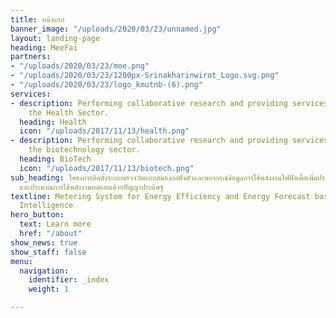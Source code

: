 ```yaml
---
title: หน้าแรก
banner_image: "/uploads/2020/03/23/unnamed.jpg"
layout: landing-page
heading: MeeFai
partners:
- "/uploads/2020/03/23/moe.png"
- "/uploads/2020/03/23/1200px-Srinakharinwirot_Logo.svg.png"
- "/uploads/2020/03/23/logo_kmutnb-(6).png"
services:
- description: Performing collaborative research and providing services to support
    the Health Sector.
  heading: Health
  icon: "/uploads/2017/11/13/health.png"
- description: Performing collaborative research and providing services to support
    the biotechnology sector.
  heading: BioTech
  icon: "/uploads/2017/11/13/biotech.png"
sub_heading: โครงการติดตั้งระบบตรวจวัดแบบสมองกลฝังตัวและพยากรณ์ข้อมูลการใช้พลังงานไฟฟ้าเพื่อเพิ่มประสิทธิภาพการใช้พลังงาน
  และประมาณการใช้พลังงานทดแทนด้วยปัญญาประดิษฐ์
textline: Metering System for Energy Efficiency and Energy Forecast based on Artificial
  Intelligence
hero_button:
  text: Learn more
  href: "/about"
show_news: true
show_staff: false
menu:
  navigation:
    identifier: _index
    weight: 1

---
```

